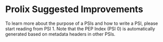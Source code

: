 # Prolix Suggested Improvements
To learn more about the purpose of a PSIs and how to write a PSI, please start reading from PSI 1. Note that the PEP Index (PSI 0) is automatically generated based on metadata headers in other PSIs.
